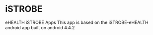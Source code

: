 # iSTROBE
eHEALTH iSTROBE Apps
This app is based on the iSTROBE-eHEALTH android app built on android 4.4.2
